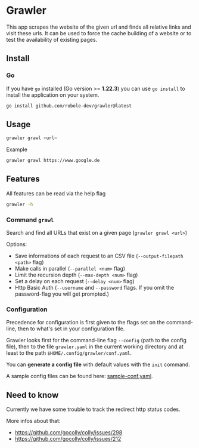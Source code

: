 # Grawler

This app scrapes the website of the given url and finds all relative links and visit these urls. It can be used to
force the cache building of a website or to test the availability of existing pages.

## Install

### Go

If you have `go` installed (Go version >= **1.22.3**) you can use `go install` to install the application on your system.

```bash
go install github.com/robole-dev/grawler@latest
```

## Usage

```bash
grawler grawl <url>
```

Example

```bash
grawler grawl https://www.google.de
```

                 
## Features

All features can be read via the help flag

```bash
grawler -h
```

### Command `grawl`

Search and find all URLs that exist on a given page (`grawler grawl <url>`)

Options:
 
- Save informations of each request to an CSV file (`--output-filepath <path>` flag)
- Make calls in parallel (`--parallel <num>` flag)
- Limit the recursion depth (`--max-depth <num>` flag)
- Set a delay on each request (`--delay <num>` flag)
- Http Basic Auth (`--username` and `--password` flags. If you omit the password-flag you will get prompted.)

### Configuration

Precedence for configuration is first given to the flags set on the command-line, then to what's set in your configuration file.
                           
Grawler looks first for the command-line flag `--config` (path to the config file), then to the file `grawler.yaml`
in the current working directory and at least to the path `$HOME/.config/grawler/conf.yaml`.

You can **generate a config file** with default values with the `init` command.

A sample config files can be found here: [sample-conf.yaml](./sample-conf.yaml).
                                                                                                  
## Need to know

Currently we have some trouble to track the redirect http status codes.

More infos about that:

- <https://github.com/gocolly/colly/issues/298>
- <https://github.com/gocolly/colly/issues/212>
